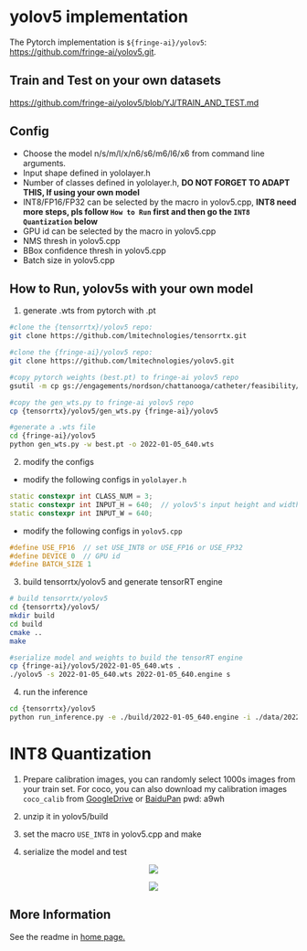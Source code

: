 # yolov5 implementation

The Pytorch implementation is `${fringe-ai}/yolov5`: https://github.com/fringe-ai/yolov5.git.

## Train and Test on your own datasets
https://github.com/fringe-ai/yolov5/blob/YJ/TRAIN_AND_TEST.md


## Config

- Choose the model n/s/m/l/x/n6/s6/m6/l6/x6 from command line arguments.
- Input shape defined in yololayer.h
- Number of classes defined in yololayer.h, **DO NOT FORGET TO ADAPT THIS, If using your own model**
- INT8/FP16/FP32 can be selected by the macro in yolov5.cpp, **INT8 need more steps, pls follow `How to Run` first and then go the `INT8 Quantization` below**
- GPU id can be selected by the macro in yolov5.cpp
- NMS thresh in yolov5.cpp
- BBox confidence thresh in yolov5.cpp
- Batch size in yolov5.cpp


## How to Run, yolov5s with your own model

1. generate .wts from pytorch with .pt

```bash
#clone the {tensorrtx}/yolov5 repo:
git clone https://github.com/lmitechnologies/tensorrtx.git

#clone the {fringe-ai}/yolov5 repo:
git clone https://github.com/lmitechnologies/yolov5.git

#copy pytorch weights (best.pt) to fringe-ai yolov5 repo
gsutil -m cp gs://engagements/nordson/chattanooga/catheter/feasibility/models/pytorch/defeat/objdet/yolov5/training/2022-01-05_640/weights/best.pt {fringe-ai}/yolov5

#copy the gen_wts.py to fringe-ai yolov5 repo
cp {tensorrtx}/yolov5/gen_wts.py {fringe-ai}/yolov5

#generate a .wts file
cd {fringe-ai}/yolov5
python gen_wts.py -w best.pt -o 2022-01-05_640.wts
```

2. modify the configs

- modify the following configs in `yololayer.h`
```c++
static constexpr int CLASS_NUM = 3;
static constexpr int INPUT_H = 640;  // yolov5's input height and width must be divisible by 32.
static constexpr int INPUT_W = 640;
```

- modify the following configs in `yolov5.cpp`
```c++
#define USE_FP16  // set USE_INT8 or USE_FP16 or USE_FP32
#define DEVICE 0  // GPU id
#define BATCH_SIZE 1
```

3. build tensorrtx/yolov5 and generate tensorRT engine
```bash
# build tensorrtx/yolov5
cd {tensorrtx}/yolov5/
mkdir build
cd build
cmake ..
make

#serialize model and weights to build the tensorRT engine
cp {fringe-ai}/yolov5/2022-01-05_640.wts .
./yolov5 -s 2022-01-05_640.wts 2022-01-05_640.engine s
```

4. run the inference
```bash
cd {tensorrtx}/yolov5
python run_inference.py -e ./build/2022-01-05_640.engine -i ./data/2022-01-04_640 -c peeling,scuff,white -o ./validation/2022-01-05_640
```


# INT8 Quantization

1. Prepare calibration images, you can randomly select 1000s images from your train set. For coco, you can also download my calibration images `coco_calib` from [GoogleDrive](https://drive.google.com/drive/folders/1s7jE9DtOngZMzJC1uL307J2MiaGwdRSI?usp=sharing) or [BaiduPan](https://pan.baidu.com/s/1GOm_-JobpyLMAqZWCDUhKg) pwd: a9wh

2. unzip it in yolov5/build

3. set the macro `USE_INT8` in yolov5.cpp and make

4. serialize the model and test

<p align="center">
<img src="https://user-images.githubusercontent.com/15235574/78247927-4d9fac00-751e-11ea-8b1b-704a0aeb3fcf.jpg">
</p>

<p align="center">
<img src="https://user-images.githubusercontent.com/15235574/78247970-60b27c00-751e-11ea-88df-41473fed4823.jpg">
</p>

## More Information

See the readme in [home page.](https://github.com/wang-xinyu/tensorrtx)

